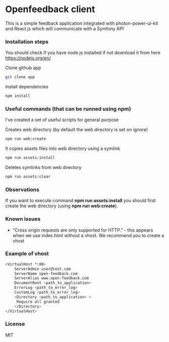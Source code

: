 # Openfeedback client

This is a simple feedback application integrated with photon-power-ui-kit and React.js which will communicate with a Symfony API

### Installation steps
You should check if you have node.js installed if not download it from here https://nodejs.org/en/

Clone github app
```sh
git clone app
```
Install dependencies
```sh
npm install
```
### Useful commands (that can be runned using npm)
I've created a set of useful scripts for general purpose

Creates web directory (by default the web directory is set on ignore)
```sh
npm run web:create
```

It copies assets files into web directory using a symlink
```sh
npm run assets:install
```

Deletes symlinks from web directory
```sh
npm run assets:clear
```

### Observations
If you want to execute command **npm run assets:install** you should first create the web directory (using **npm run web:create**).


### Known issues
* “Cross origin requests are only supported for HTTP.” - this appears when we use index.html without a vhost. We recommend you to create a vhost

### Example of vhost
```sh
<VirtualHost *:80>
    ServerAdmin user@test.com
    ServerName open-feedback.com
    ServerAlias www.open-feedback.com
    DocumentRoot <path_to_application>
    ErrorLog <path_to_error_log>
    CustomLog <path_to_error_log>
    <Directory <path_to_application> >
     Require all granted
    </Directory>
</VirtualHost>
```

### License
MIT
